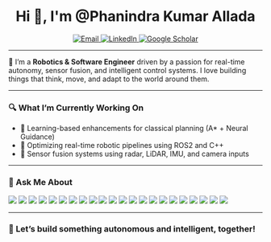 <h1 align="center">Hi 👋, I'm @Phanindra Kumar Allada</h1>

<p align="center">
  <a href="mailto:phanindrakumarallada@gmail.com" target="_blank">
    <img src="https://img.shields.io/badge/Email-D14836?style=flat-square&logo=gmail&logoColor=white" alt="Email" />
  </a>
  <a href="https://www.linkedin.com/in/phanindra-kumar-allada/" target="_blank">
    <img src="https://img.shields.io/badge/LinkedIn-0077B5?style=flat-square&logo=linkedin&logoColor=white" alt="LinkedIn" />
  </a>
  <a href="https://scholar.google.com/citations?user=0Q_CsTgAAAAJ&hl=en&authuser=1" target="_blank">
    <img src="https://img.shields.io/badge/Google_Scholar-4285F4?style=flat-square&logo=google-scholar&logoColor=white" alt="Google Scholar" />
  </a>
</p>



<!--
<p align="center">
  <img src="https://komarev.com/ghpvc/?username=Phanindra-Kumar-Allada&label=Profile+Views&color=0e75b6&style=flat" alt="Phanindra-Kumar-Allada" />
</p>
-->
---

🎯 I’m a **Robotics & Software Engineer** driven by a passion for real-time autonomy, sensor fusion, and intelligent control systems. I love building things that think, move, and adapt to the world around them.

---

### 🔍 What I’m Currently Working On
- 🧭 Learning-based enhancements for classical planning (A* + Neural Guidance)
- 🎯 Optimizing real-time robotic pipelines using ROS2 and C++
- 🔧 Sensor fusion systems using radar, LiDAR, IMU, and camera inputs

---

<!--### 🌟 Featured Projects

- 🚀 **[Neural A* Path Planning](https://github.com/Phanindra-Kumar-Allada/NeuralAstar_PathPlanning)**  
  _Hybrid planner that combines A* with a learned cost function to optimize navigation in dynamic environments_

- 🏋️‍♂️ **[Real-Time Exercise Pose Estimation](https://github.com/Phanindra-Kumar-Allada/Real-Time_Motion_Tracking_for_Smarter_Workouts)**  
  _Live pose estimation and activity classification using MobileVNet for fitness feedback and motion analysis_

- 🍎 **[FruityVision](https://github.com/Phanindra-Kumar-Allada/FruityVision)**  
  _An edge-deployable fruit classifier built for smart sorting in industrial automation setups_
---
-->

### 💬 Ask Me About
<!--### 🛠️ Languages and Tools-->


<p align="left">
  <!-- Core Languages -->
  <img src="https://img.shields.io/badge/-C++-00599C?logo=c%2B%2B&logoColor=white" />
  <img src="https://img.shields.io/badge/-Python-3776AB?logo=python&logoColor=white" />
  <img src="https://img.shields.io/badge/-Bash-4EAA25?logo=gnubash&logoColor=white" />

  <!-- Robotics Platforms -->
  <img src="https://img.shields.io/badge/-ROS2-22314E?logo=ros&logoColor=white" />
  <img src="https://img.shields.io/badge/-ROS-22314E?logo=ros&logoColor=white" />

  <!-- Perception & CV -->
  <img src="https://img.shields.io/badge/-OpenCV-5C3EE8?logo=opencv&logoColor=white" />
  <img src="https://img.shields.io/badge/-PyTorch-EE4C2C?logo=pytorch&logoColor=white" />
  <img src="https://img.shields.io/badge/-NumPy-013243?logo=numpy&logoColor=white" />
  <img src="https://img.shields.io/badge/-Matplotlib-11557C?logo=matplotlib&logoColor=white" />

  <!-- Planning & Control -->
  <img src="https://img.shields.io/badge/-A*%20Planner-4B8BBE" />
  <img src="https://img.shields.io/badge/-DBSCAN%20Clustering-FF9900" />
  <img src="https://img.shields.io/badge/-Pose%20Estimation-6C3483" />

  <!-- Embedded & Deployment -->
  <img src="https://img.shields.io/badge/-Jetson-76B900?logo=nvidia&logoColor=white" />
  <img src="https://img.shields.io/badge/-Raspberry%20Pi-C51A4A?logo=raspberrypi&logoColor=white" />
  <img src="https://img.shields.io/badge/-Pololu%20Drivers-006666" />
  <img src="https://img.shields.io/badge/-QT-41CD52?logo=qt&logoColor=white" />

  <!-- Tools -->
  <img src="https://img.shields.io/badge/-Git-F05032?logo=git&logoColor=white" />
  <img src="https://img.shields.io/badge/-Docker-2496ED?logo=docker&logoColor=white" />
  <img src="https://img.shields.io/badge/-GitHub%20Actions-2088FF?logo=github-actions&logoColor=white" />
  <img src="https://img.shields.io/badge/-VS%20Code-007ACC?logo=visual-studio-code&logoColor=white" />

  <!-- OS & Shell -->
  <img src="https://img.shields.io/badge/-Ubuntu-E95420?logo=ubuntu&logoColor=white" />
  <img src="https://img.shields.io/badge/-Linux-FCC624?logo=linux&logoColor=black" />
</p>

---

<!-- 
### 📫 How to Reach Me
- ✉️ phanindrakumarallada@gmail.com  
- 🔗 [LinkedIn](https://www.linkedin.com/in/phanindra-kumar-allada/)  
-->
<!-- Optional personal site if available -->
<!-- 🌐 [Portfolio](https://your-portfolio-link.com) -->


<!--
<p align="left">
  <img src="https://img.shields.io/badge/-C++-00599C?logo=c%2B%2B&logoColor=white" />
  <img src="https://img.shields.io/badge/-Python-3776AB?logo=python&logoColor=white" />
  <img src="https://img.shields.io/badge/-ROS2-22314E?logo=ros&logoColor=white" />
  <img src="https://img.shields.io/badge/-PyTorch-EE4C2C?logo=pytorch&logoColor=white" />
  <img src="https://img.shields.io/badge/-OpenCV-5C3EE8?logo=opencv&logoColor=white" />
  <img src="https://img.shields.io/badge/-Docker-2496ED?logo=docker&logoColor=white" />
  <img src="https://img.shields.io/badge/-Jetson-76B900?logo=nvidia&logoColor=white" />
  <img src="https://img.shields.io/badge/-GitHub_Actions-2088FF?logo=github-actions&logoColor=white" />
</p>

---

### 🏆 GitHub Stats

<p align="center">
  <img src="https://github-readme-stats.vercel.app/api?username=Phanindra-Kumar-Allada&show_icons=true&theme=tokyonight" />
  <img src="https://github-readme-stats.vercel.app/api/top-langs/?username=Phanindra-Kumar-Allada&layout=compact&theme=tokyonight" />
</p>
-->
### 🚀 Let’s build something autonomous and intelligent, together!

